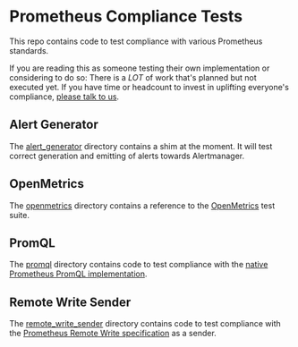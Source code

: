 # Prometheus Compliance Tests

This repo contains code to test compliance with various Prometheus standards.

If you are reading this as someone testing their own implementation or considering to do so: There is a _LOT_ of work that's planned but not executed yet. If you have time or headcount to invest in uplifting everyone's compliance, [please talk to us](https://prometheus.io/community/).

## Alert Generator

The [alert_generator](alert_generator/README.md) directory contains a shim at the moment. It will test correct generation and emitting of alerts towards Alertmanager.

## OpenMetrics

The [openmetrics](openmetrics/README.md) directory contains a reference to the [OpenMetrics](https://github.com/OpenObservability/OpenMetrics/blob/main/specification/OpenMetrics.md) test suite.

## PromQL

The [promql](promql/README.md) directory contains code to test compliance with the [native Prometheus PromQL implementation](https://github.com/prometheus/prometheus/tree/main/promql).

## Remote Write Sender

The [remote_write_sender](remote_write_sender/README.md) directory contains code to test compliance with the [Prometheus Remote Write specification](https://docs.google.com/document/d/1LPhVRSFkGNSuU1fBd81ulhsCPR4hkSZyyBj1SZ8fWOM/edit#heading=h.n0d0vphea3fe) as a sender.
